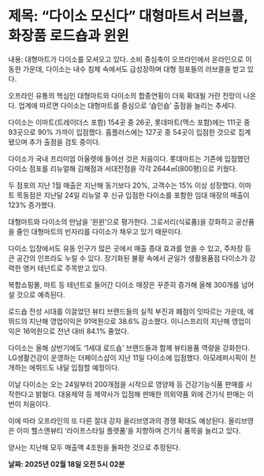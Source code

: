 # **제목: “다이소 모신다” 대형마트서 러브콜, 화장품 로드숍과 윈윈**

  내용: 대형마트가 다이소를 모셔오고 있다. 소비 중심축이 오프라인에서 온라인으로 이동한 가운데, 다이소는 내수 침체 속에서도 급성장하며 대형 점포들의 러브콜을 받고 있다.

오프라인 유통의 핵심인 대형마트와 다이소의 합종연횡이 더욱 확대될 거란 전망이 나온다. 업계에 따르면 다이소는 대형마트를 중심으로 ‘숍인숍’ 출점을 늘리는 추세다. 

다이소는 이마트(트레이더스 포함) 154곳 중 26곳, 롯데마트(맥스 포함)에는 111곳 중 93곳으로 90% 가까이 입점했다. 홈플러스에는 127곳 중 54곳이 입점한 것으로 집계됐으며 추가 출점을 검토 중이다. 

다이소가 국내 프리미엄 아울렛에 들어선 것은 처음이다. 롯데마트는 기존에 입점했던 다이소 점포를 리뉴얼해 김해점과 서대전점을 각각 2644㎡(800평)으로 키웠다. 

두 점포의 지난 1월 매출은 지난해 동기보다 20%, 고객수는 15% 이상 성장했다. 이마트 목동점은 지난달 24일 리뉴얼 후 신규 입점한 다이소를 포함한 임대 매장의 매출이 123% 증가했다. 

대형마트와 다이소의 만남을 ‘윈윈’으로 평가한다. 그로서리(식료품)을 강화하고 공산품을 줄인 대형마트의 빈자리를 다이소가 채우고 있기 때문이다. 

다이소 입장에서도 유동 인구가 많은 곳에서 매출 증대 효과를 얻을 수 있고, 주차장 등 큰 공간의 인프라도 누릴 수 있다. 장기화된 불황 속에서 균일가 생활용품점 다이소가 강력한 앵커 테넌트로 주목받고 있다. 

복합쇼핑몰, 마트 등 테넌트로 들어간 다이소 매장은 꾸준히 증가해 올해 300개를 넘어설 것으로 예측된다. 

로드숍 전성 시대를 이끌었던 뷰티 브랜드들의 실적 부진과 폐점이 잇따르는 가운데, 에뛰드의 지난해 영업이익은 91억원으로 38.6% 감소했다. 이니스프리의 지난해 영업이익은 16억원으로 전년 대비 84.1% 줄었다. 

다이소는 올해 상반기에도 ‘1세대 로드숍’ 브랜드들과 함께 뷰티용품 역량을 강화한다. LG생활건강이 운영하는 더페이스샵이 지난 11일 다이소에 입점했다. 아모레퍼시픽이 전개하는 에뛰드도 내달 입점할 예정이다. 

이날 다이소는 오는 24일부터 200개점을 시작으로 영양제 등 건강기능식품 판매를 시작한다고 밝혔다. 대웅제약 등 제약사가 입점해 판매한 의외약품 외에 건기식 판매는 이번이 처음이다. 

이에 따라 오프라인의 또 다른 절대 강자 올리브영과의 경쟁 확대도 예상된다. 올리브영은 이미 헬스앤뷰티 ‘라이프스타일 플랫폼’을 지향하며 건기식 품목을 늘리고 있다. 

양사는 지난해 모두 매출액 4조원을 돌파한 것으로 추정된다.

  **날짜: 2025년 02월 18일 오전 5시 02분**